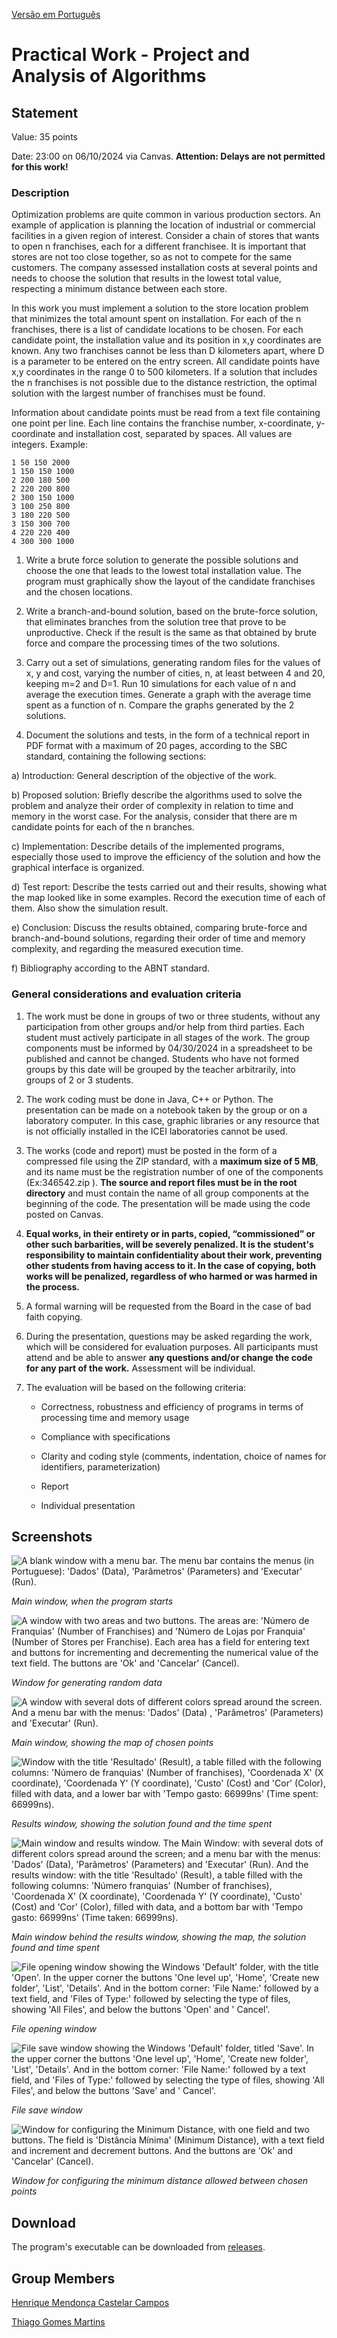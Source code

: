 [Versão em Português](README.md)

# Practical Work - Project and Analysis of Algorithms

## Statement

Value: 35 points

Date: 23:00 on 06/10/2024 via Canvas. **Attention: Delays are not permitted for this work!**

### Description

Optimization problems are quite common in various production sectors. An example of application is planning the location of industrial or commercial facilities in a given region of interest. Consider a chain of stores that wants to open n franchises, each for a different franchisee. It is important that stores are not too close together, so as not to compete for the same customers. The company assessed installation costs at several points and needs to choose the solution that results in the lowest total value, respecting a minimum distance between each store.

In this work you must implement a solution to the store location problem that minimizes the total amount spent on installation. For each of the n franchises, there is a list of candidate locations to be chosen. For each candidate point, the installation value and its position in x,y coordinates are known. Any two franchises cannot be less than D kilometers apart, where D is a parameter to be entered on the entry screen. All candidate points have x,y coordinates in the range 0 to 500 kilometers. If a solution that includes the n franchises is not possible due to the distance restriction, the optimal solution with the largest number of franchises must be found.

Information about candidate points must be read from a text file containing one point per line. Each line contains the franchise number, x-coordinate, y-coordinate and installation cost, separated by spaces. All values are integers. Example:

```
1 50 150 2000
1 150 150 1000
2 200 180 500
2 220 200 800
2 300 150 1000
3 100 250 800
3 180 220 500
3 150 300 700
4 220 220 400
4 300 300 1000
```

1. Write a brute force solution to generate the possible solutions and choose the one that leads to the lowest total installation value. The program must graphically show the layout of the candidate franchises and the chosen locations.

2. Write a branch-and-bound solution, based on the brute-force solution, that eliminates branches from the solution tree that prove to be unproductive. Check if the result is the same as that obtained by brute force and compare the processing times of the two solutions.

3. Carry out a set of simulations, generating random files for the values of x, y and cost, varying the number of cities, n, at least between 4 and 20, keeping m=2 and D=1. Run 10 simulations for each value of n and average the execution times. Generate a graph with the average time spent as a function of n. Compare the graphs generated by the 2 solutions.

4. Document the solutions and tests, in the form of a technical report in PDF format with a maximum of 20 pages, according to the SBC standard, containing the following sections:

a) Introduction: General description of the objective of the work.

b) Proposed solution: Briefly describe the algorithms used to solve the problem and analyze their order of complexity in relation to time and memory in the worst case. For the analysis, consider that there are m candidate points for each of the n branches.

c) Implementation: Describe details of the implemented programs, especially those used to improve the efficiency of the solution and how the graphical interface is organized.

d) Test report: Describe the tests carried out and their results, showing what the map looked like in some examples. Record the execution time of each of them. Also show the simulation result.

e) Conclusion: Discuss the results obtained, comparing brute-force and branch-and-bound solutions, regarding their order of time and memory complexity, and regarding the measured execution time.

f) Bibliography according to the ABNT standard.

### General considerations and evaluation criteria

1. The work must be done in groups of two or three students, without any participation from other groups and/or help from third parties. Each student must actively participate in all stages of the work. The group components must be informed by 04/30/2024 in a spreadsheet to be published and cannot be changed. Students who have not formed groups by this date will be grouped by the teacher arbitrarily, into groups of 2 or 3 students.

2. The work coding must be done in Java, C++ or Python. The presentation can be made on a notebook taken by the group or on a laboratory computer. In this case, graphic libraries or any resource that is not officially installed in the ICEI laboratories cannot be used.

3. The works (code and report) must be posted in the form of a compressed file using the ZIP standard, with a **maximum size of 5 MB**, and its name must be the registration number of one of the components (Ex:346542.zip ). **The source and report files must be in the root directory** and must contain the name of all group components at the beginning of the code. The presentation will be made using the code posted on Canvas.

4. **Equal works, in their entirety or in parts, copied, “commissioned” or other such barbarities, will be severely penalized. It is the student's responsibility to maintain confidentiality about their work, preventing other students from having access to it. In the case of copying, both works will be penalized, regardless of who harmed or was harmed in the process.**

5. A formal warning will be requested from the Board in the case of bad faith copying.

6. During the presentation, questions may be asked regarding the work, which will be considered for evaluation purposes. All participants must attend and be able to answer **any questions and/or change the code for any part of the work.** Assessment will be individual.

7. The evaluation will be based on the following criteria:

   * Correctness, robustness and efficiency of programs in terms of processing time and memory usage

   * Compliance with specifications

   * Clarity and coding style (comments, indentation, choice of names for identifiers, parameterization)

   * Report

   * Individual presentation

## Screenshots

![A blank window with a menu bar. The menu bar contains the menus (in Portuguese): 'Dados' (Data), 'Parâmetros' (Parameters) and 'Executar' (Run).](screenshots/Captura_de_tela_2024-06-01_110824.png)

*Main window, when the program starts*

![A window with two areas and two buttons. The areas are: 'Número de Franquias' (Number of Franchises) and 'Número de Lojas por Franquia' (Number of Stores per Franchise). Each area has a field for entering text and buttons for incrementing and decrementing the numerical value of the text field. The buttons are 'Ok' and 'Cancelar' (Cancel).](screenshots/Captura_de_tela_2024-06-01_110836.png)

*Window for generating random data*

![A window with several dots of different colors spread around the screen. And a menu bar with the menus: 'Dados' (Data) , 'Parâmetros' (Parameters) and 'Executar' (Run).](screenshots/Captura_de_tela_2024-06-01_110914.png)

*Main window, showing the map of chosen points*

![Window with the title 'Resultado' (Result), a table filled with the following columns: 'Número de franquias' (Number of franchises), 'Coordenada X' (X coordinate), 'Coordenada Y' (Y coordinate), 'Custo' (Cost) and 'Cor' (Color), filled with data, and a lower bar with 'Tempo gasto: 66999ns' (Time spent: 66999ns).](screenshots/Captura_de_tela_2024-06-01_110920.png)

*Results window, showing the solution found and the time spent*

![Main window and results window. The Main Window: with several dots of different colors spread around the screen; and a menu bar with the menus: 'Dados' (Data), 'Parâmetros' (Parameters) and 'Executar' (Run). And the results window: with the title 'Resultado' (Result), a table filled with the following columns: 'Número franquias' (Number of franchises), 'Coordenada X' (X coordinate), 'Coordenada Y' (Y coordinate), 'Custo' (Cost) and 'Cor' (Color), filled with data, and a bottom bar with 'Tempo gasto: 66999ns' (Time taken: 66999ns).](screenshots/Captura_de_tela_2024-06-01_110931.png)

*Main window behind the results window, showing the map, the
solution found and time spent*

![File opening window showing the Windows 'Default' folder, with the title 'Open'. In the upper corner the buttons 'One level up', 'Home', 'Create new folder', 'List', 'Details'. And in the bottom corner: 'File Name:' followed by a text field, and 'Files of Type:' followed by selecting the type of files, showing 'All Files', and below the buttons 'Open' and ' Cancel'.](screenshots/Captura_de_tela_2024-06-01_111051.png)

*File opening window*

![File save window showing the Windows 'Default' folder, titled 'Save'. In the upper corner the buttons 'One level up', 'Home', 'Create new folder', 'List', 'Details'. And in the bottom corner: 'File Name:' followed by a text field, and 'Files of Type:' followed by selecting the type of files, showing 'All Files', and below the buttons 'Save' and ' Cancel'.](screenshots/Captura_de_tela_2024-06-01_111107.png)

*File save window*

![Window for configuring the Minimum Distance, with one field and two buttons. The field is 'Distância Mínima' (Minimum Distance), with a text field and increment and decrement buttons. And the buttons are 'Ok' and 'Cancelar' (Cancel).](screenshots/Captura_de_tela_2024-06-01_111132.png)

*Window for configuring the minimum distance allowed between
chosen points*

## Download

The program's executable can be downloaded from [releases](https://github.com/Henriquemcc/Trabalho_Pratico_-_Projeto_e_Analise_de_Algoritmos_-_2024-1/releases).

## Group Members

[Henrique Mendonça Castelar Campos](https://github.com/Henriquemcc)

[Thiago Gomes Martins](https://github.com/Thi23gm)